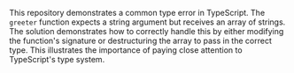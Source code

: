This repository demonstrates a common type error in TypeScript. The `greeter` function expects a string argument but receives an array of strings.  The solution demonstrates how to correctly handle this by either modifying the function's signature or destructuring the array to pass in the correct type.  This illustrates the importance of paying close attention to TypeScript's type system.